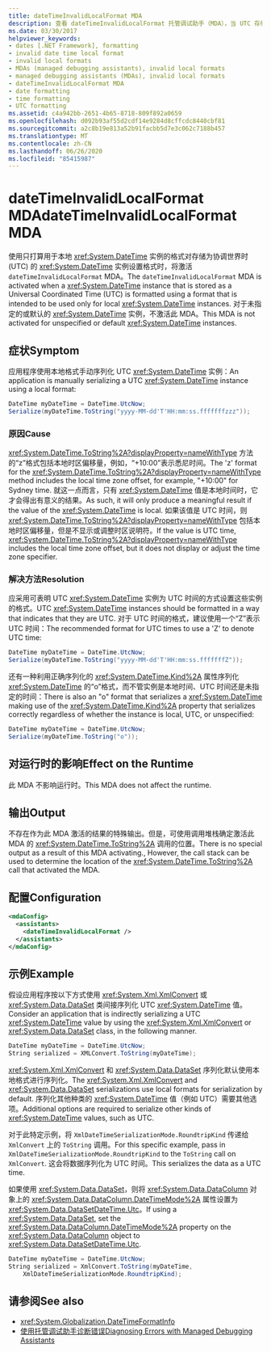 ```yaml
---
title: dateTimeInvalidLocalFormat MDA
description: 查看 dateTimeInvalidLocalFormat 托管调试助手（MDA），当 UTC 存储的日期时间值获取仅本地日期时间格式时，将激活该助手。
ms.date: 03/30/2017
helpviewer_keywords:
- dates [.NET Framework], formatting
- invalid date time local format
- invalid local formats
- MDAs (managed debugging assistants), invalid local formats
- managed debugging assistants (MDAs), invalid local formats
- dateTimeInvalidLocalFormat MDA
- date formatting
- time formatting
- UTC formatting
ms.assetid: c4a942bb-2651-4b65-8718-809f892a0659
ms.openlocfilehash: d092b93af55d2cdf14e9284d8cffcdc8440cbf81
ms.sourcegitcommit: a2c8b19e813a52b91facbb5d7e3c062c7188b457
ms.translationtype: MT
ms.contentlocale: zh-CN
ms.lasthandoff: 06/26/2020
ms.locfileid: "85415987"
---
```

# <a name="datetimeinvalidlocalformat-mda"></a><span data-ttu-id="34949-103">dateTimeInvalidLocalFormat MDA</span><span class="sxs-lookup"><span data-stu-id="34949-103">dateTimeInvalidLocalFormat MDA</span></span>
<span data-ttu-id="34949-104">使用只打算用于本地 <xref:System.DateTime> 实例的格式对存储为协调世界时 (UTC) 的 <xref:System.DateTime> 实例设置格式时，将激活 `dateTimeInvalidLocalFormat` MDA。</span><span class="sxs-lookup"><span data-stu-id="34949-104">The `dateTimeInvalidLocalFormat` MDA is activated when a <xref:System.DateTime> instance that is stored as a Universal Coordinated Time (UTC) is formatted using a format that is intended to be used only for local <xref:System.DateTime> instances.</span></span> <span data-ttu-id="34949-105">对于未指定的或默认的 <xref:System.DateTime> 实例，不激活此 MDA。</span><span class="sxs-lookup"><span data-stu-id="34949-105">This MDA is not activated for unspecified or default <xref:System.DateTime> instances.</span></span>  
  
## <a name="symptom"></a><span data-ttu-id="34949-106">症状</span><span class="sxs-lookup"><span data-stu-id="34949-106">Symptom</span></span>  
 <span data-ttu-id="34949-107">应用程序使用本地格式手动序列化 UTC <xref:System.DateTime> 实例：</span><span class="sxs-lookup"><span data-stu-id="34949-107">An application is manually serializing a UTC <xref:System.DateTime> instance using a local format:</span></span>  
  
```csharp
DateTime myDateTime = DateTime.UtcNow;  
Serialize(myDateTime.ToString("yyyy-MM-dd'T'HH:mm:ss.fffffffzzz"));  
```  
  
### <a name="cause"></a><span data-ttu-id="34949-108">原因</span><span class="sxs-lookup"><span data-stu-id="34949-108">Cause</span></span>  
 <span data-ttu-id="34949-109"><xref:System.DateTime.ToString%2A?displayProperty=nameWithType> 方法的“z”格式包括本地时区偏移量，例如，“+10:00”表示悉尼时间。</span><span class="sxs-lookup"><span data-stu-id="34949-109">The 'z' format for the <xref:System.DateTime.ToString%2A?displayProperty=nameWithType> method includes the local time zone offset, for example, "+10:00" for Sydney time.</span></span> <span data-ttu-id="34949-110">就这一点而言，只有 <xref:System.DateTime> 值是本地时间时，它才会得出有意义的结果。</span><span class="sxs-lookup"><span data-stu-id="34949-110">As such, it will only produce a meaningful result if the value of the <xref:System.DateTime> is local.</span></span> <span data-ttu-id="34949-111">如果该值是 UTC 时间，则 <xref:System.DateTime.ToString%2A?displayProperty=nameWithType> 包括本地时区偏移量，但是不显示或调整时区说明符。</span><span class="sxs-lookup"><span data-stu-id="34949-111">If the value is UTC time, <xref:System.DateTime.ToString%2A?displayProperty=nameWithType> includes the local time zone offset, but it does not display or adjust the time zone specifier.</span></span>  
  
### <a name="resolution"></a><span data-ttu-id="34949-112">解决方法</span><span class="sxs-lookup"><span data-stu-id="34949-112">Resolution</span></span>  
 <span data-ttu-id="34949-113">应采用可表明 UTC <xref:System.DateTime> 实例为 UTC 时间的方式设置这些实例的格式。</span><span class="sxs-lookup"><span data-stu-id="34949-113">UTC <xref:System.DateTime> instances should be formatted in a way that indicates that they are UTC.</span></span> <span data-ttu-id="34949-114">对于 UTC 时间的格式，建议使用一个“Z”表示 UTC 时间：</span><span class="sxs-lookup"><span data-stu-id="34949-114">The recommended format for UTC times to use a 'Z' to denote UTC time:</span></span>  
  
```csharp
DateTime myDateTime = DateTime.UtcNow;  
Serialize(myDateTime.ToString("yyyy-MM-dd'T'HH:mm:ss.fffffffZ"));  
```  
  
 <span data-ttu-id="34949-115">还有一种利用正确序列化的 <xref:System.DateTime.Kind%2A> 属性序列化 <xref:System.DateTime> 的“o”格式，而不管实例是本地时间、UTC 时间还是未指定的时间：</span><span class="sxs-lookup"><span data-stu-id="34949-115">There is also an "o" format that serializes a <xref:System.DateTime> making use of the <xref:System.DateTime.Kind%2A> property that serializes correctly regardless of whether the instance is local, UTC, or unspecified:</span></span>  
  
```csharp
DateTime myDateTime = DateTime.UtcNow;  
Serialize(myDateTime.ToString("o"));  
```  
  
## <a name="effect-on-the-runtime"></a><span data-ttu-id="34949-116">对运行时的影响</span><span class="sxs-lookup"><span data-stu-id="34949-116">Effect on the Runtime</span></span>  
 <span data-ttu-id="34949-117">此 MDA 不影响运行时。</span><span class="sxs-lookup"><span data-stu-id="34949-117">This MDA does not affect the runtime.</span></span>  
  
## <a name="output"></a><span data-ttu-id="34949-118">输出</span><span class="sxs-lookup"><span data-stu-id="34949-118">Output</span></span>  
 <span data-ttu-id="34949-119">不存在作为此 MDA 激活的结果的特殊输出。但是，可使用调用堆栈确定激活此 MDA 的 <xref:System.DateTime.ToString%2A> 调用的位置。</span><span class="sxs-lookup"><span data-stu-id="34949-119">There is no special output as a result of this MDA activating., However, the call stack can be used to determine the location of the <xref:System.DateTime.ToString%2A> call that activated the MDA.</span></span>  
  
## <a name="configuration"></a><span data-ttu-id="34949-120">配置</span><span class="sxs-lookup"><span data-stu-id="34949-120">Configuration</span></span>  
  
```xml  
<mdaConfig>  
  <assistants>  
    <dateTimeInvalidLocalFormat />  
  </assistants>  
</mdaConfig>  
```  
  
## <a name="example"></a><span data-ttu-id="34949-121">示例</span><span class="sxs-lookup"><span data-stu-id="34949-121">Example</span></span>  
 <span data-ttu-id="34949-122">假设应用程序按以下方式使用 <xref:System.Xml.XmlConvert> 或 <xref:System.Data.DataSet> 类间接序列化 UTC <xref:System.DateTime> 值。</span><span class="sxs-lookup"><span data-stu-id="34949-122">Consider an application that is indirectly serializing a UTC <xref:System.DateTime> value by using the <xref:System.Xml.XmlConvert> or <xref:System.Data.DataSet> class, in the following manner.</span></span>  
  
```csharp
DateTime myDateTime = DateTime.UtcNow;  
String serialized = XMLConvert.ToString(myDateTime);  
```  
  
 <span data-ttu-id="34949-123"><xref:System.Xml.XmlConvert> 和 <xref:System.Data.DataSet> 序列化默认使用本地格式进行序列化。</span><span class="sxs-lookup"><span data-stu-id="34949-123">The <xref:System.Xml.XmlConvert> and <xref:System.Data.DataSet> serializations use local formats for serialization by default.</span></span> <span data-ttu-id="34949-124">序列化其他种类的 <xref:System.DateTime> 值（例如 UTC）需要其他选项。</span><span class="sxs-lookup"><span data-stu-id="34949-124">Additional options are required to serialize other kinds of <xref:System.DateTime> values, such as UTC.</span></span>  
  
 <span data-ttu-id="34949-125">对于此特定示例，将 `XmlDateTimeSerializationMode.RoundtripKind` 传递给 `XmlConvert` 上的 `ToString` 调用。</span><span class="sxs-lookup"><span data-stu-id="34949-125">For this specific example, pass in `XmlDateTimeSerializationMode.RoundtripKind` to the `ToString` call on `XmlConvert`.</span></span> <span data-ttu-id="34949-126">这会将数据序列化为 UTC 时间。</span><span class="sxs-lookup"><span data-stu-id="34949-126">This serializes the data as a UTC time.</span></span>  
  
 <span data-ttu-id="34949-127">如果使用 <xref:System.Data.DataSet>，则将 <xref:System.Data.DataColumn> 对象上的 <xref:System.Data.DataColumn.DateTimeMode%2A> 属性设置为 <xref:System.Data.DataSetDateTime.Utc>。</span><span class="sxs-lookup"><span data-stu-id="34949-127">If using a <xref:System.Data.DataSet>, set the <xref:System.Data.DataColumn.DateTimeMode%2A> property on the <xref:System.Data.DataColumn> object to <xref:System.Data.DataSetDateTime.Utc>.</span></span>  
  
```csharp
DateTime myDateTime = DateTime.UtcNow;  
String serialized = XmlConvert.ToString(myDateTime,
    XmlDateTimeSerializationMode.RoundtripKind);  
```  
  
## <a name="see-also"></a><span data-ttu-id="34949-128">请参阅</span><span class="sxs-lookup"><span data-stu-id="34949-128">See also</span></span>

- <xref:System.Globalization.DateTimeFormatInfo>
- [<span data-ttu-id="34949-129">使用托管调试助手诊断错误</span><span class="sxs-lookup"><span data-stu-id="34949-129">Diagnosing Errors with Managed Debugging Assistants</span></span>](diagnosing-errors-with-managed-debugging-assistants.md)
